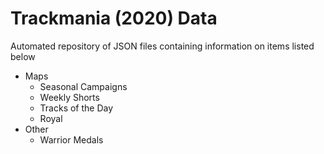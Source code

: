# Trackmania (2020) Data

Automated repository of JSON files containing information on items listed below

- Maps
    - Seasonal Campaigns
    - Weekly Shorts
    - Tracks of the Day
    - Royal
- Other
    - Warrior Medals
